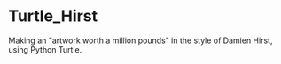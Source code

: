 # Turtle_Hirst
Making an "artwork worth a million pounds" in the style of Damien Hirst, using Python Turtle.
